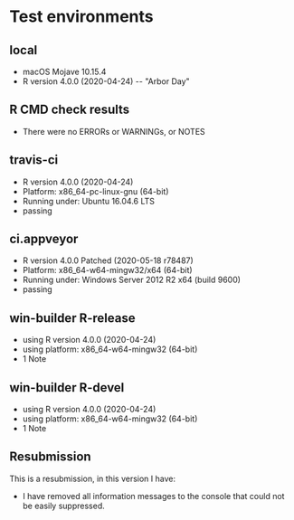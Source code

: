 # Test environments
## local 
* macOS Mojave 10.15.4
* R version 4.0.0 (2020-04-24) -- "Arbor Day"

## R CMD check results
* There were no ERRORs or WARNINGs, or NOTES 

## travis-ci
* R version 4.0.0 (2020-04-24)
* Platform: x86_64-pc-linux-gnu (64-bit)
* Running under: Ubuntu 16.04.6 LTS
* passing

## ci.appveyor
* R version 4.0.0 Patched (2020-05-18 r78487)
* Platform: x86_64-w64-mingw32/x64 (64-bit)
* Running under: Windows Server 2012 R2 x64 (build 9600)
* passing

## win-builder R-release
* using R version 4.0.0 (2020-04-24)
* using platform: x86_64-w64-mingw32 (64-bit)
* 1 Note

## win-builder R-devel
* using R version 4.0.0 (2020-04-24)
* using platform: x86_64-w64-mingw32 (64-bit)
* 1 Note

## Resubmission
This is a resubmission, in this version I have:
* I have removed all information messages to the console that could not be easily suppressed.

